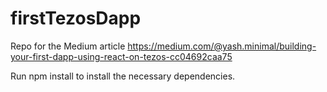 # firstTezosDapp

Repo for the Medium article https://medium.com/@yash.minimal/building-your-first-dapp-using-react-on-tezos-cc04692caa75

Run npm install to install the necessary dependencies.
